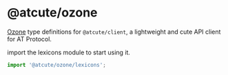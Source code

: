 # @atcute/ozone

[Ozone](https://ozone.tools) type definitions for `@atcute/client`, a lightweight and cute API client for AT Protocol.

import the lexicons module to start using it.

```ts
import '@atcute/ozone/lexicons';
```

